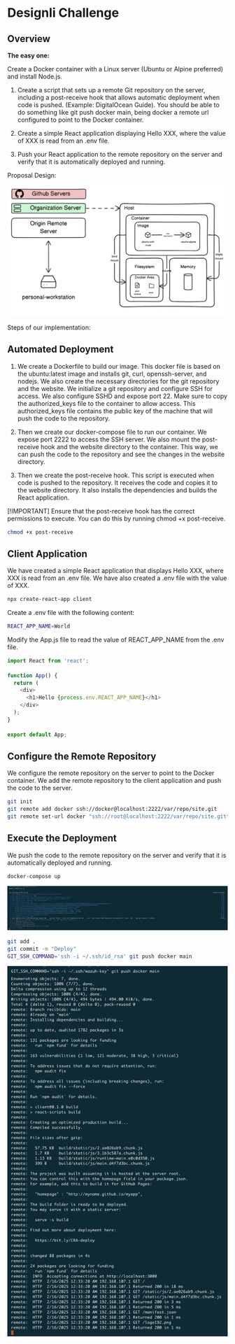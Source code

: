 # Designli Challenge

## Overview

**The easy one:**

Create a Docker container with a Linux server (Ubuntu or Alpine preferred) and install Node.js.

1. Create a script that sets up a remote Git repository on the server, including a post-receive hook that allows automatic deployment when code is pushed. (Example: DigitalOcean Guide). You should be able to do something like git push docker main, being docker a remote url configured to point to the Docker container.

2. Create a simple React application displaying Hello XXX, where the value of XXX is read from an .env file.

3. Push your React application to the remote repository on the server and verify that it is automatically deployed and running.

Proposal Design:

![Diagram](./assets/diagram-easy-one.png)

Steps of our implementation:

## Automated Deployment

1. We create a Dockerfile to build our image. This docker file is based on the ubuntu:latest image and installs git, curl, openssh-server, and nodejs. We also create the necessary directories for the git repository and the website. We initialize a git repository and configure SSH for access. We also configure SSHD and expose port 22. Make sure to copy the authorized_keys file to the container to allow access. This authorized_keys file contains the public key of the machine that will push the code to the repository.

2. Then we create our docker-compose file to run our container. We expose port 2222 to access the SSH server. We also mount the post-receive hook and the website directory to the container. This way, we can push the code to the repository and see the changes in the website directory.

3. Then we create the post-receive hook. This script is executed when code is pushed to the repository. It receives the code and copies it to the website directory. It also installs the dependencies and builds the React application.

[!IMPORTANT] Ensure that the post-receive hook has the correct permissions to execute. You can do this by running chmod +x post-receive.

```bash
chmod +x post-receive
```

## Client Application

We have created a simple React application that displays Hello XXX, where XXX is read from an .env file. We have also created a .env file with the value of XXX.

```bash
npx create-react-app client
```

Create a .env file with the following content:

```bash
REACT_APP_NAME=World
```

Modify the App.js file to read the value of REACT_APP_NAME from the .env file.

```javascript
import React from 'react';

function App() {
  return (
    <div>
      <h1>Hello {process.env.REACT_APP_NAME}</h1>
    </div>
  );
}

export default App;
```

## Configure the Remote Repository

We configure the remote repository on the server to point to the Docker container. We add the remote repository to the client application and push the code to the server.

```bash
git init
git remote add docker ssh://docker@localhost:2222/var/repo/site.git
git remote set-url docker "ssh://root@localhost:2222/var/repo/site.git" # Specify private key to git
```

## Execute the Deployment

We push the code to the remote repository on the server and verify that it is automatically deployed and running.

```bash
docker-compose up
```

![Evidence1](./assets/evidence-1.1.png)

```bash
git add .
git commit -m "Deploy"
GIT_SSH_COMMAND='ssh -i ~/.ssh/id_rsa' git push docker main
```

![Evidence2](./assets/evidence-1.2.png)
